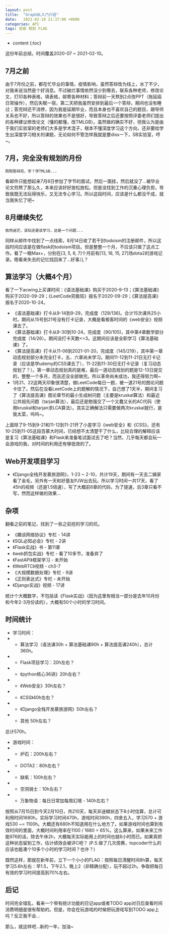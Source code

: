 ```yaml
---
layout: post
title:  "GraphQL入门介绍"
date:   2021-02-10 21:37:00 +0800
categories: API
tags: 总结 规划 FLAG
---
```


* content
{:toc}

这份年前总结，时间覆盖2020-07 ~ 2021-02-10。

## 7月之前

由于7月份之前，都在忙毕业的事情，疫情影响，虽然答辩改为线上，水了不少，对我来说当然是个好消息。不过破烂事情依然没少到哪去，联系各种老师，修改论文，打印各种表格，填表格，邮寄各种材料；答辩前一天熬到2点改PPT（拖延癌日常操作），然后失眠一宿，第二天把我虽然安排到最后一个答辩，期间也没有睡过；答完辩还不消停，因为我是延期毕业，而且本身也不喜欢自己的题目，跟导师关系也不好，所以答辩的效果也不是很好，导致答辩之后还要按照评委老师们提出的各种建议修改论文（懂的都懂，改TMLGB）。虽然做的确实不好，但我认为是由于我们实验室的老师们大多是学术混子，根本不懂深度学习这个方向，还非要给学生出深度学习相关的课题，无论如何不管怎样我就是要diss一下，SB实验室，哼~。

## 7月，完全没有规划的月份

`刚刚答辩完，学？学TMLGB...`

看邮件只能想起来7月8日参加了字节的面试，然后一面挂，然后就没了...被毕业论文煎熬了那么久，本来应该好好放松放松。但是没找到工作的沉重心理负担，导致我既无法玩得快乐，又无法专心学习。所以这段时间，应该是什么都没干成，就当我失忆了吧~

## 8月继续失忆

`依然迷茫，该玩还是该学习，这是一个问题...`

同样从邮件中找到了一点线索，8月14日收了若干封todoism的注册邮件，所以这段时间应该是在做flask的todoism项目。但是整整一个月，不应该只做了这点工作。看了一眼Max+，分别在[3, 5, 6, 7]个月前有[13, 18, 15, 27]场dota2的游戏记录。嗯看来失去的记忆找回来了...好事儿？

## 算法学习（大概4个月）

看了一下acwing上买课时间：《语法基础课》购买于2020-9-13；《算法基础课》购买于2020-09-29；《LeetCode究极班》报名于2020-09-29；《算法提高课》报名于2020-10-24。

* 《语法基础课》打卡从9-14到9-29，完成度（129/136)。合计15次课共25小时。期间从15号到21号没有打卡记录，大概是看极客时间的《web安全》视频课去了。
* 《算法基础课》打卡从9-30到10-24，完成度（90/105)，其中第4章数学部分完成度（14/26）。期间没打卡天数<=3。这期间应该是全职学习《算法基础课》了。
* 《算法提高课》打卡从11-06到2021-01-20，完成度（145/219），其中第一章动态规划部分未完全打卡，五、六章尚未学习。期间11-12到11-21日无打卡记录（应该是学udemy的CSS课去了），11-22到11-30日无打卡记录（复习动态规划了？）。第一章动态规划真的是难，最后一道动态规划的题是12-13日提交的，整整一个多月，而且还没全部做完。所以革命尚未成功，我还得努力啊~
* 1月21、22这两天印象很清楚，做LeetCode每日一题，被一道21号的图论问题卡住了。然后在没看LeetCode上的题解的情况下，自己想了1天半，期间复习了《算法提高课》图论章节的最小生成树问题（主要是kruskal算法）和最近公共祖先问题（tarjan算法），最后还是勉强交了一个又蠢又长的AC代码（使用kruskal和tarjan求LCA算法）。其实正确解法只需要做两次kruskal就行，是我太菜，呜呜~。

上面除了9-15到9-21和11-12到11-21开了小差学习《web安全》和《CSS》，还有10-25到11-05这段百慕大时间，已经想不太清楚干了什么，比较合理的解释应该是复习《算法基础课》和Flask来准备笔试面试去了吧？当然，几乎每天都会玩一会游戏的我，对时间的利用还有够低效的了。

## Web开发项目学习

* 《Django全栈开发慕旅游网》，1-23 ~ 2-10，共计19天，期间有一天去二姨家看了金毛，另外有一天和好基友PJW出去玩。所以学习时间一共17天，看了45h的视频（还是1.5倍速），写了大概前6章的代码，为了提速，后3章只看不写，然而这样做的效果...

## 杂项

翻看之前的笔记，找到了一些之前挖的学习的坑。

* 《趣谈网络协议》专栏 - 14讲
* 《SQL必知必会》专栏 - 2讲
* 《Flask实战》书 - 第11章
* 《web抓包实战》专栏 - 看了10多节，准备弃了
* 《FastAPI》框架学习 - 未开始
* 《WebRTC》视频 - ch3-7
* 《大规模数据处理》专栏 - 9讲
* 《正则表达式》专栏 - 未开始
* 《Django实战》视频 - 17讲

统计个大概数字，不包括读《Flask实战》（因为这里有相当一部分是去年10月份和今年2-3月份读的），大概有50个小时的学习时间。

## 时间统计
* 学习时间：
* * 算法学习（语法课30h + 算法基础课90h + 算法提高课240h），总计360h。
* * Flask项目学习：20h左右？
* * 《python核心36讲》20h左右？
* * 《Web安全》30h左右？
* * 《CSS》40h左右？
* * 《Django全栈开发慕旅游网》50h左右？
* * 其他 50h左右？

总计570h。

* 游戏时间：
* * 炉石：200h左右？
* * DOTA2：80h左右？
* * 缺氧：100h左右？
* * 空洞骑士：10h左右？
* * 万象物语：每日日常加每周幻境 - 140h左右？

按照从7月15日到今天2月10日，共210天，每天非迷糊状态下8小时估算，总计可利用时间1680h。实际学习时间470h，游戏时间390h，四舍五入，学习570 + 游戏530 ~= 1100h。大概还有680h不知道用在什么地方了。如果游戏时间也算到有效时间的里面，大概时间利用率在1100 / 1680 = 65%。这么算来，如果未来工作能976的话，除去午休2h，大概每天实际能用上的时间也就6小时而已。如果真把这种状态留到工作，估计绩效会被评C吧？
(P.S.做了几次周赛，topcoder什么的应该也能凑个10多个小时的学习时间？也许？)

既然这样，那就在新年前，立下一个小小的FLAG：按照每日清醒时间8h算，每天学习5.6h左右：早1.5，下午2.1，晚上2（非精确分配），玩不超过2h。争取把每日有效的学习时间提高到70%左右。

## 后记

时间完全错乱，看来一个带有统计功能的日记app或者TODO app对日后查看时间消费明细是很有帮助的。但是，你会在玩游戏的时候把玩游戏写到TODO app上吗？反正我不会...

那么，就这样吧...新的一年，加油~